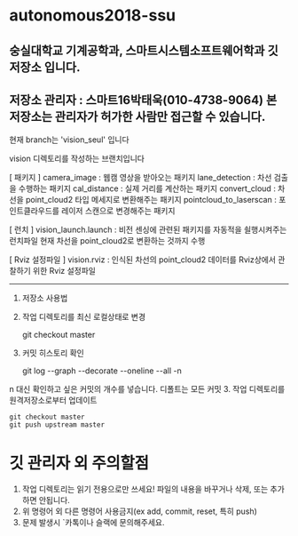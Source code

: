 autonomous2018-ssu
==================
숭실대학교 기계공학과, 스마트시스템소프트웨어학과 깃 저장소 입니다.
-------------------------------------------------------------------
저장소 관리자 : 스마트16박태욱(010-4738-9064)
본 저장소는 관리자가 허가한 사람만 접근할 수 있습니다.
---------------------------------------------------------------
현재 branch는 'vision_seul' 입니다

vision 디렉토리를 작성하는 브랜치입니다

[ 패키지 ]
camera_image : 웹캠 영상을 받아오는 패키지
lane_detection : 차선 검출을 수행하는 패키지
cal_distance : 실제 거리를 계산하는 패키지
convert_cloud : 차선을 point_cloud2 타입 메세지로 변환해주는 패키지
pointcloud_to_laserscan : 포인트클라우드를 레이저 스캔으로 변경해주는 패키지

[ 런치 ]
vision_launch.launch : 비전 센싱에 관련된 패키지를 자동적을 쇨행시켜주는 런치파일
현재 차선을 point_cloud2로 변환하는 것까지 수행

[ Rviz 설정파일 ]
vision.rviz : 인식된 차선의 point_cloud2 데이터를 Rviz상에서 관찰하기 위한 Rviz 설정파일

---------------------------------------------------------------

1. 저장소 사용법
 1. 작업 디렉토리를 최신 로컬상태로 변경

    git checkout master
 2. 커밋 히스토리 확인

    git log --graph --decorate --oneline --all -n

 n 대신 확인하고 싶은 커밋의 개수를 넣습니다. 디폴트는 모든 커밋
 3. 작업 디렉토리를 원격저장소로부터 업데이트

    git checkout master
    git push upstream master

# 깃 관리자 외 주의할점
1. 작업 디렉토리는 읽기 전용으로만 쓰세요! 파일의 내용을 바꾸거나 삭제, 또는 추가하면 안됩니다.
2. 위 명령어 외 다른 명령어 사용금지(ex add, commit, reset, 특히 push)
3. 문제 발생시 `카톡이나 슬랙에 문의해주세요.
